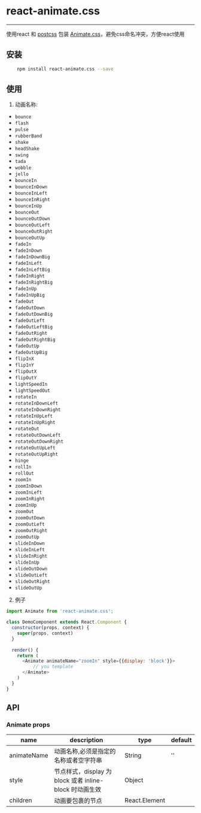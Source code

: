 # react-animate.css
---

使用react 和 [postcss](https://github.com/postcss/postcss) 包装 [Animate.css](https://github.com/daneden/animate.css)，避免css命名冲突，方便react使用


## 安装

```bash
	npm install react-animate.css --save
```

## 使用
1. 动画名称:
  * `bounce`
  * `flash`
  * `pulse`
  * `rubberBand`
  * `shake`
  * `headShake`
  * `swing`
  * `tada`
  * `wobble`
  * `jello`
  * `bounceIn`
  * `bounceInDown`
  * `bounceInLeft`
  * `bounceInRight`
  * `bounceInUp`
  * `bounceOut`
  * `bounceOutDown`
  * `bounceOutLeft`
  * `bounceOutRight`
  * `bounceOutUp`
  * `fadeIn`
  * `fadeInDown`
  * `fadeInDownBig`
  * `fadeInLeft`
  * `fadeInLeftBig`
  * `fadeInRight`
  * `fadeInRightBig`
  * `fadeInUp`
  * `fadeInUpBig`
  * `fadeOut`
  * `fadeOutDown`
  * `fadeOutDownBig`
  * `fadeOutLeft`
  * `fadeOutLeftBig`
  * `fadeOutRight`
  * `fadeOutRightBig`
  * `fadeOutUp`
  * `fadeOutUpBig`
  * `flipInX`
  * `flipInY`
  * `flipOutX`
  * `flipOutY`
  * `lightSpeedIn`
  * `lightSpeedOut`
  * `rotateIn`
  * `rotateInDownLeft`
  * `rotateInDownRight`
  * `rotateInUpLeft`
  * `rotateInUpRight`
  * `rotateOut`
  * `rotateOutDownLeft`
  * `rotateOutDownRight`
  * `rotateOutUpLeft`
  * `rotateOutUpRight`
  * `hinge`
  * `rollIn`
  * `rollOut`
  * `zoomIn`
  * `zoomInDown`
  * `zoomInLeft`
  * `zoomInRight`
  * `zoomInUp`
  * `zoomOut`
  * `zoomOutDown`
  * `zoomOutLeft`
  * `zoomOutRight`
  * `zoomOutUp`
  * `slideInDown`
  * `slideInLeft`
  * `slideInRight`
  * `slideInUp`
  * `slideOutDown`
  * `slideOutLeft`
  * `slideOutRight`
  * `slideOutUp`
  
2. 例子

```js
import Animate from 'react-animate.css';

class DemoComponent extends React.Component {
  constructor(props, context) {
    super(props, context)
  }
  
  render() {
    return (
      <Animate animateName="zoomIn" style={{display: 'block'}}>
          // you template
      </Animate>
    )
  }
}

```

## API

### Animate props

| name     | description    | type     | default      |
|----------|----------------|----------|--------------|
|animateName | 动画名称,必须是指定的名称或者空字符串 | String | '' |
|style | 节点样式，display 为block 或者 inline-block 时动画生效 | Object |  |
|children | 动画要包裹的节点 | React.Element |  |